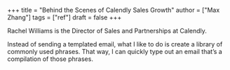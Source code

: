 +++
title = "Behind the Scenes of Calendly Sales Growth"
author = ["Max Zhang"]
tags = ["ref"]
draft = false
+++

Rachel Williams is the Director of Sales and Partnerships at Calendly.

Instead of sending a templated email, what I like to do is create a library of commonly used phrases. That way, I can quickly type out an email that’s a compilation of those phrases.
